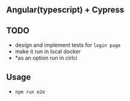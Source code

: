 ## Angular(typescript) + Cypress

## TODO
- design and implement tests for `login page`
- make it run in local docker
- *as an option run in cirlci

## Usage
- `npm run e2e`
